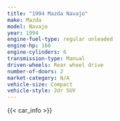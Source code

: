 ```yaml
---
title: "1994 Mazda Navajo"
make: Mazda
model: Navajo
year: 1994
engine-fuel-type: regular unleaded
engine-hp: 160
engine-cylinders: 6
transmission-type: Manual
driven-wheels: Rear wheel drive
number-of-doors: 2
market-category: N/A
vehicle-size: Compact
vehicle-style: 2dr SUV
---
```


{{< car_info >}}
